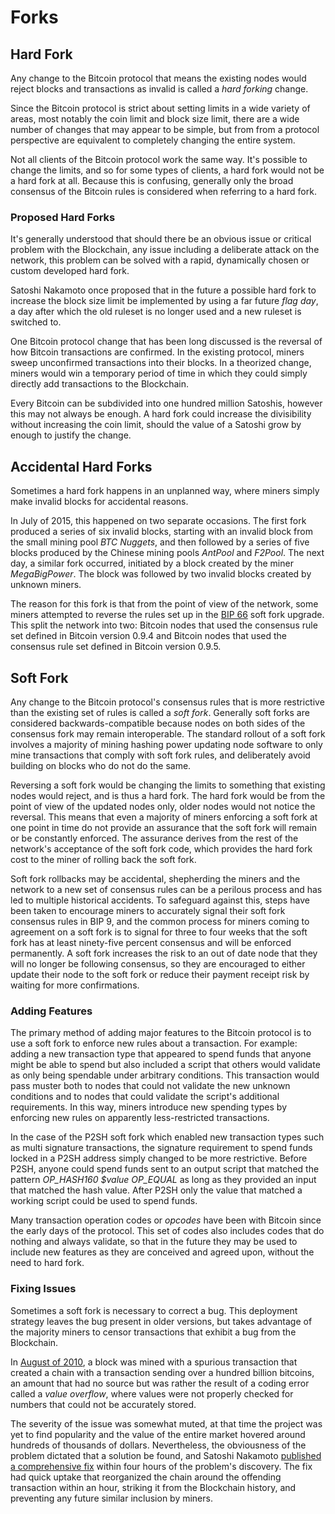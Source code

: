 # Forks

## Hard Fork

Any change to the Bitcoin protocol that means the existing nodes would reject blocks and transactions as invalid is called a *hard forking* change.

Since the Bitcoin protocol is strict about setting limits in a wide variety of areas, most notably the coin limit and block size limit, there are a wide number of changes that may appear to be simple, but from from a protocol perspective are equivalent to completely changing the entire system.

Not all clients of the Bitcoin protocol work the same way. It's possible to change the limits, and so for some types of clients, a hard fork would not be a hard fork at all. Because this is confusing, generally only the broad consensus of the Bitcoin rules is considered when referring to a hard fork.

### Proposed Hard Forks

It's generally understood that should there be an obvious issue or critical problem with the Blockchain, any issue including a deliberate attack on the network, this problem can be solved with a rapid, dynamically chosen or custom developed hard fork.

Satoshi Nakamoto once proposed that in the future a possible hard fork to increase the block size limit be implemented by using a far future *flag day*, a day after which the old ruleset is no longer used and a new ruleset is switched to.

One Bitcoin protocol change that has been long discussed is the reversal of how Bitcoin transactions are confirmed. In the existing protocol, miners sweep unconfirmed transactions into their blocks. In a theorized change, miners would win a temporary period of time in which they could simply directly add transactions to the Blockchain. 

Every Bitcoin can be subdivided into one hundred million Satoshis, however this may not always be enough. A hard fork could increase the divisibility without increasing the coin limit, should the value of a Satoshi grow by enough to justify the change.

## Accidental Hard Forks

Sometimes a hard fork happens in an unplanned way, where miners simply make invalid blocks for accidental reasons.

In July of 2015, this happened on two separate occasions. The first fork produced a series of six invalid blocks, starting with an invalid block from the small mining pool *BTC Nuggets*, and then followed by a series of five blocks produced by the Chinese mining pools *AntPool* and *F2Pool*. The next day, a similar fork occurred, initiated by a block created by the miner *MegaBigPower*. The block was followed by two invalid blocks created by unknown miners.

The reason for this fork is that from the point of view of the network, some miners attempted to reverse the rules set up in the [BIP 66](https://github.com/bitcoin/bips/blob/master/bip-0066.mediawiki) soft fork upgrade. This split the network into two: Bitcoin nodes that used the consensus rule set defined in Bitcoin version 0.9.4 and Bitcoin nodes that used the consensus rule set defined in Bitcoin version 0.9.5.

## Soft Fork

Any change to the Bitcoin protocol's consensus rules that is more restrictive than the existing set of rules is called a *soft fork*. Generally soft forks are considered backwards-compatible because nodes on both sides of the consensus fork may remain interoperable. The standard rollout of a soft fork involves a majority of mining hashing power updating node software to only mine transactions that comply with soft fork rules, and deliberately avoid building on blocks who do not do the same.

Reversing a soft fork would be changing the limits to something that existing nodes would reject, and is thus a hard fork. The hard fork would be from the point of view of the updated nodes only, older nodes would not notice the reversal. This means that even a majority of miners enforcing a soft fork at one point in time do not provide an assurance that the soft fork will remain or be constantly enforced. The assurance derives from the rest of the network's acceptance of the soft fork code, which provides the hard fork cost to the miner of rolling back the soft fork.

Soft fork rollbacks may be accidental, shepherding the miners and the network to a new set of consensus rules can be a perilous process and has led to multiple historical accidents. To safeguard against this, steps have been taken to encourage miners to accurately signal their soft fork consensus rules in BIP 9, and the common process for miners coming to agreement on a soft fork is to signal for three to four weeks that the soft fork has at least ninety-five percent consensus and will be enforced permanently. A soft fork increases the risk to an out of date node that they will no longer be following consensus, so they are encouraged to either update their node to the soft fork or reduce their payment receipt risk by waiting for more confirmations.

### Adding Features

The primary method of adding major features to the Bitcoin protocol is to use a soft fork to enforce new rules about a transaction. For example: adding a new transaction type that appeared to spend funds that anyone might be able to spend but also included a script that others would validate as only being spendable under arbitrary conditions. This transaction would pass muster both to nodes that could not validate the new unknown conditions and to nodes that could validate the script's additional requirements. In this way, miners introduce new spending types by enforcing new rules on apparently less-restricted transactions.

In the case of the P2SH soft fork which enabled new transaction types such as multi signature transactions, the signature requirement to spend funds locked in a P2SH address simply changed to be more restrictive. Before P2SH, anyone could spend funds sent to an output script that matched the pattern *OP_HASH160 $value OP_EQUAL* as long as they provided an input that matched the hash value. After P2SH only the value that matched a working script could be used to spend funds.

Many transaction operation codes or *opcodes* have been with Bitcoin since the early days of the protocol. This set of codes also includes codes that do nothing and always validate, so that in the future they may be used to include new features as they are conceived and agreed upon, without the need to hard fork.

### Fixing Issues

Sometimes a soft fork is necessary to correct a bug. This deployment strategy leaves the bug present in older versions, but takes advantage of the majority miners to censor transactions that exhibit a bug from the Blockchain.

In [August of 2010](https://bitcointalk.org/index.php?topic=822.0), a block was mined with a spurious transaction that created a chain with a transaction sending over a hundred billion bitcoins, an amount that had no source but was rather the result of a coding error called a *value overflow*, where values were not properly checked for numbers that could not be accurately stored.

The severity of the issue was somewhat muted, at that time the project was yet to find popularity and the value of the entire market hovered around hundreds of thousands of dollars. Nevertheless, the obviousness of the problem dictated that a solution be found, and Satoshi Nakamoto [published a comprehensive fix](https://bitcointalk.org/index.php?topic=823.msg9548#msg9548) within four hours of the problem's discovery. The fix had quick uptake that reorganized the chain around the offending transaction within an hour, striking it from the Blockchain history, and preventing any future similar inclusion by miners.

